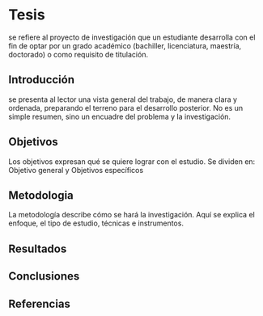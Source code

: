# Tesis
se refiere al proyecto de investigación que un estudiante desarrolla con el fin de optar por un grado académico (bachiller, licenciatura, maestría, doctorado) o como requisito de titulación.
## Introducción
se presenta al lector una vista general del trabajo, de manera clara y ordenada, preparando el terreno para el desarrollo posterior. No es un simple resumen, sino un encuadre del problema y la investigación.
## Objetivos
Los objetivos expresan qué se quiere lograr con el estudio. Se dividen en:
Objetivo general y Objetivos específicos
## Metodologia
La metodología describe cómo se hará la investigación. Aquí se explica el enfoque, el tipo de estudio, técnicas e instrumentos.
## Resultados

## Conclusiones

## Referencias